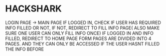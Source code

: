 # HACKSHARK
LOGIN PAGE -> MAIN PAGE
IF LOGGED IN, CHECK IF USER HAS REQUIRED INFO FILLED OR NOT, IF NOT, REDIRECT TO FILL INFO PAGE( ALSO MAKE SURE ONE USER CAN ONLY FILL INFO ONCE)
IF LOGGED IN AND INFO FILLED, REDIRECT TO HOME PAGE
FORM PAGES ARE DIVIDED INTO 4 PAGES. AND THEY CAN ONLY BE ACCESSED IF THE USER HASNT FILLED THE INFO BEFORE
